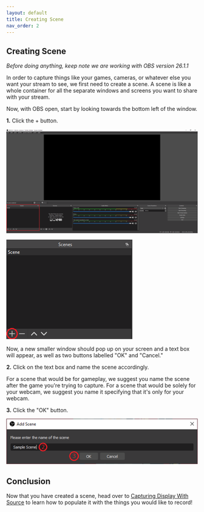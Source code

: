 ```yaml
---
layout: default
title: Creating Scene
nav_order: 2
---
```


## Creating Scene

*Before doing anything, keep note we are working with OBS version 26.1.1*

In order to capture things like your games, cameras, or whatever else you want your stream to see, we first need to create a scene. A scene is like a whole container for all the separate windows and screens you want to share with your stream.

Now, with OBS open, start by looking towards the bottom left of the window.

**1.**  Click the + button.

![OBS Scenes Window](https://github.com/pazcharles02/OBS-and-Twitch-Livestreaming/blob/gh-pages/assets/images/highlight_scene_window.png?raw=true "OBS Scenes Window")

![OBS Add Scene Button](https://github.com/pazcharles02/OBS-and-Twitch-Livestreaming/blob/gh-pages/assets/images/highlight_plus_button.png?raw=true "OBS Add Scene Button")

Now, a new smaller window should pop up on your screen and a text box will appear, as well as two buttons labelled "OK" and "Cancel." 

**2.** Click on the text box and name the scene accordingly.

For a scene that would be for gameplay, we suggest you name the scene after the game you're trying to capture. For a scene that would be solely for your webcam, we suggest you name it specifying that it's only for your webcam. 

**3.** Click the "OK" button.

![OBS Naming Scene](https://github.com/pazcharles02/OBS-and-Twitch-Livestreaming/blob/gh-pages/assets/images/naming_scene.png?raw=true "OBS Naming Scene")

## Conclusion

Now that you have created a scene, head over to [Capturing Display With Source](https://pazcharles02.github.io/OBS-and-Twitch-Livestreaming/docs/capturing-display-with-source/) to learn how to populate it with the things you would like to record!
